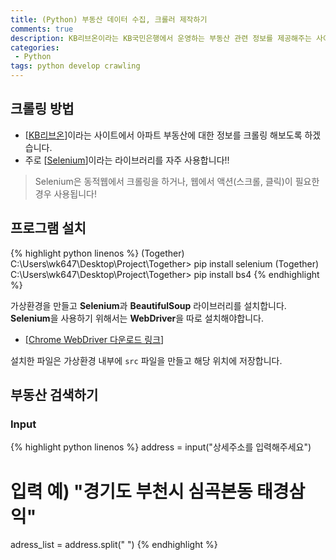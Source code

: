 ```yaml
---
title: (Python) 부동산 데이터 수집, 크롤러 제작하기
comments: true
description: KB리브온이라는 KB국민은행에서 운영하는 부동산 관련 정보를 제공해주는 사이트에서 데이터를 수집해오는 크롤러를 제작해보도록 하겠습니다.
categories:
 - Python
tags: python develop crawling
---
```


## 크롤링 방법

- [[KB리브온](http://nland.kbstar.com/)]이라는 사이트에서 아파트 부동산에 대한 정보를 크롤링 해보도록 하겠습니다.
- 주로 [[Selenium](https://beomi.github.io/2017/02/27/HowToMakeWebCrawler-With-Selenium/)]이라는 라이브러리를 자주 사용합니다!!

> Selenium은 동적웹에서 크롤링을 하거나, 웹에서 액션(스크롤, 클릭)이 필요한 경우 사용됩니다!

## 프로그램 설치

{% highlight python linenos %}
(Together) C:\Users\wk647\Desktop\Project\Together> pip install selenium
(Together) C:\Users\wk647\Desktop\Project\Together> pip install bs4
{% endhighlight %}

가상환경을 만들고 **Selenium**과 **BeautifulSoup** 라이브러리를 설치합니다. **Selenium**을 사용하기 위해서는 **WebDriver**을 따로 설치해야합니다. 

- [[Chrome WebDriver 다운로드 링크](https://sites.google.com/a/chromium.org/chromedriver/downloads)]

설치한 파일은 가상환경 내부에 `src` 파일을 만들고 해당 위치에 저장합니다.

## 부동산 검색하기

### Input

{% highlight python linenos %}
address = input("상세주소를 입력해주세요")
# 입력 예) "경기도 부천시 심곡본동 태경삼익"
adress_list = address.split(" ")
{% endhighlight %}
